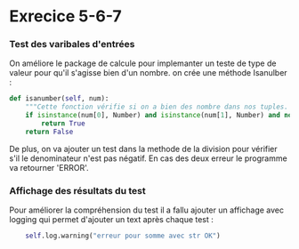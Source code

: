 # Exrecice 5-6-7
### Test des varibales d'entrées
On améliore le package de calcule pour implemanter un teste de type de valeur pour qu'il s'agisse bien d'un nombre. on crée une méthode Isanulber :
```python
def isanumber(self, num):
    """Cette fonction vérifie si on a bien des nombre dans nos tuples. Et renvoi True si ils sont bien des nombres sinon False"""
    if isinstance(num[0], Number) and isinstance(num[1], Number) and not isinstance(num[0], bool) and not isinstance(num[1], bool):
        return True
    return False
```
De plus, on va ajouter un test dans la methode de la division pour vérifier s'il le denominateur n'est pas négatif. En cas des deux erreur le programme va retourner 'ERROR'.
### Affichage des résultats du test
Pour améliorer la compréhension du test il a fallu ajouter un affichage avec logging qui permet d'ajouter un text après chaque test :
```python 
    self.log.warning("erreur pour somme avec str OK")
```